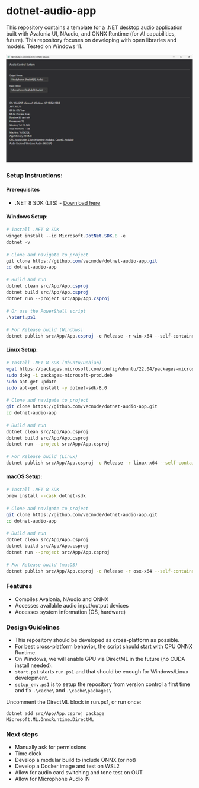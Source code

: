 # dotnet-audio-app

This repository contains a template for a .NET desktop audio application built with Avalonia UI, NAudio, and ONNX Runtime (for AI capabilities, future). This repository focuses on developing with open libraries and models. Tested on Windows 11.

![.NET Audio Controller Interface](./media/20250911.png)

### Setup Instructions:

#### Prerequisites
- .NET 8 SDK (LTS) - [Download here](https://dotnet.microsoft.com/download)

#### Windows Setup:
```powershell
# Install .NET 8 SDK
winget install --id Microsoft.DotNet.SDK.8 -e
dotnet -v

# Clone and navigate to project
git clone https://github.com/vecnode/dotnet-audio-app.git
cd dotnet-audio-app

# Build and run
dotnet clean src/App/App.csproj  
dotnet build src/App/App.csproj  
dotnet run --project src/App/App.csproj  

# Or use the PowerShell script
.\start.ps1 

# For Release build (Windows)
dotnet publish src/App/App.csproj -c Release -r win-x64 --self-contained true   
```

#### Linux Setup:
```bash
# Install .NET 8 SDK (Ubuntu/Debian)
wget https://packages.microsoft.com/config/ubuntu/22.04/packages-microsoft-prod.deb -O packages-microsoft-prod.deb
sudo dpkg -i packages-microsoft-prod.deb
sudo apt-get update
sudo apt-get install -y dotnet-sdk-8.0

# Clone and navigate to project
git clone https://github.com/vecnode/dotnet-audio-app.git
cd dotnet-audio-app

# Build and run
dotnet clean src/App/App.csproj
dotnet build src/App/App.csproj
dotnet run --project src/App/App.csproj

# For Release build (Linux)
dotnet publish src/App/App.csproj -c Release -r linux-x64 --self-contained true
```

#### macOS Setup:
```bash
# Install .NET 8 SDK
brew install --cask dotnet-sdk

# Clone and navigate to project
git clone https://github.com/vecnode/dotnet-audio-app.git
cd dotnet-audio-app

# Build and run
dotnet clean src/App/App.csproj
dotnet build src/App/App.csproj
dotnet run --project src/App/App.csproj

# For Release build (macOS)
dotnet publish src/App/App.csproj -c Release -r osx-x64 --self-contained true
```  

### Features

- Compiles Avalonia, NAudio and ONNX
- Accesses available audio input/output devices
- Accesses system information (OS, hardware)


### Design Guidelines

- This repository should be developed as cross-platform as possible.
- For best cross-platform behavior, the script should start with CPU ONNX Runtime. 
- On Windows, we will enable GPU via DirectML in the future (no CUDA install needed):
- `start.ps1` starts `run.ps1` and that should be enough for Windows/Linux development.
- `setup_env.ps1` is to setup the repository from version control a first time and fix `.\cache\` and `.\cache\packages\`

Uncomment the DirectML block in run.ps1, or run once:  
  
```
dotnet add src/App/App.csproj package Microsoft.ML.OnnxRuntime.DirectML
```    

### Next steps

- Manually ask for permissions
- Time clock
- Develop a modular build to include ONNX (or not)
- Develop a Docker image and test on WSL2
- Allow for audio card switching and tone test on OUT
- Allow for Microphone Audio IN
